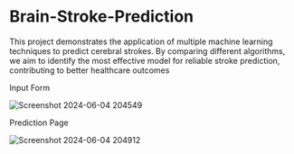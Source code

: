 # Brain-Stroke-Prediction
This project demonstrates the application of multiple machine learning techniques to predict cerebral strokes. By comparing different algorithms, we aim to identify the most effective model for reliable stroke prediction, contributing to better healthcare outcomes

Input Form

![Screenshot 2024-06-04 204549](https://github.com/Swastik07822/Brain-Stroke-Prediction/assets/116582848/481c6494-6d7e-4c2e-a39a-0c2ab12ddf8d)


Prediction Page

![Screenshot 2024-06-04 204912](https://github.com/Swastik07822/Brain-Stroke-Prediction/assets/116582848/650c74f7-d33e-4fac-a1d9-ac8da5c2e91f)

